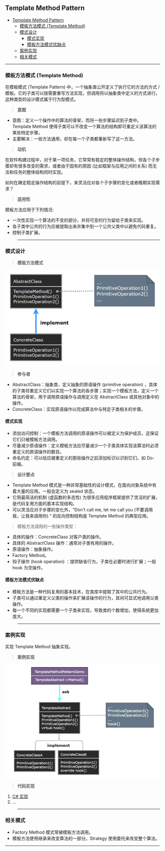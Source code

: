 ## Template Method Pattern

- [Template Method Pattern](#template-method-pattern)
	- [模板方法模式 (Template Method)](#模板方法模式-template-method)
	- [模式设计](#模式设计)
		- [模式实现](#模式实现)
		- [模板方法模式优缺点](#模板方法模式优缺点)
	- [案例实现](#案例实现)
	- [相关模式](#相关模式)

---
### 模板方法模式 (Template Method)

在模板模式 (Template Pattern) 中，一个抽象类公开定义了执行它的方法的方式 / 模板。它的子类可以按需要重写方法实现，但调用将以抽象类中定义的方式进行。这种类型的设计模式属于行为型模式。

> **意图**

- 意图：定义一个操作中的算法的骨架，而将一些步骤延迟到子类中。Template Method 使得子类可以不改变一个算法的结构即可重定义该算法的某些特定步骤。
- 主要解决：一些方法通用，却在每一个子类都重新写了这一方法。

> **动机**

在软件构建过程中，对于某一项任务，它常常有稳定的整体操作结构，但各个子步骤却有很多改变的需求，或者由于固有的原因 (比如框架与应用之间的关系) 而无法和任务的整体结构同时实现。

如何在确定稳定操作结构的前提下，来灵活应对各个子步骤的变化或者晚期实现需求？

> **适用性**

模板方法应用于下列情况:
- 一次性实现一个算法的不变的部分，并将可变的行为留给子类来实现。
- 各子类中公共的行为应被提取出来并集中到一个公共父类中以避免代码重复。
- 控制子类扩展。

>---
### 模式设计

> **模板方法模式**

  ![模板方法模式](img/模板方法模式设计.png)

> **参与者**

- AbstractClass：抽象类，定义抽象的原语操作 (primitive operation) ，具体的子类将重定义它们以实现一个算法的各步骤；实现一个模板方法，定义一个算法的骨架，用于调用原语操作与调用定义在 AbstractClass 或其他对象中的操作。
- ConcreteClass：实现原语操作以完成算法中与特定子类相关的步骤。

#### 模式实现

- 添加访问控制：一个模板方法调用的原语操作可以被定义为保护成员，这保证它们只被模板方法调用。
- 尽量减少原语操作：定义模板方法应尽量减少一个子类具体实现该算法时必须重定义的原语操作的数目。
- 命名约定：可以给应被重定义的那些操作之前添加标识以识别它们，如 Do- 前缀。

> **设计要点**

- Template Method 模式是一种非常基础性的设计模式，在面向对象系统中有着大量的应用。一般会定义为 sealed 状态。
- 它用最简洁的机制 (虚函数的多态性) 为很多应用程序框架提供了灵活的扩展，是代码复用方面的基本实现结构。
- 可以灵活应对子步骤的变化外，“Don't call me, let me call you (不要调用我，让我来调用你) ” 的反向控制结构是 Template Method 的典型应用。

> 模板方法调用的一些操作类型：

- 具体的操作：ConcreteClass 对客户类的操作。
- 具体的 AbstractClass 操作：通常对子类有用的操作。
- 原语操作：抽象操作。
- Factory Method。
- 钩子操作 (hook operation) ：提供缺省行为，子类在必要时进行扩展；一般 hook 为空操作。

#### 模板方法模式优缺点

- 模板方法是一种代码复用的基本技术，在类库中提取了其中的公共行为。
- 子类可以通过重定义父类的操作来扩展该操作的行为，其间可显式地调用父类操作。
- 每一个不同的实现都需要一个子类来实现，导致类的个数增加，使得系统更加庞大。

>---
### 案例实现

实现 Template Method 抽象实现。

> **案例实现**

  ![模板方法模式案例实现](./img/模板方法模式案例.png)

> **代码实现**

1. [C# 实现](../../_DP_04_程序参考/ssDesignPatterns%20For%20CSharp/Behavioral%20Patterns/Template%20Method/AbstractClass.cs)
2. ...

>---
### 相关模式

- Factory Method 模式常被模板方法调用。
- 模板方法使用继承来改变算法的一部分。Strategy 使用委托来改变整个算法。

---